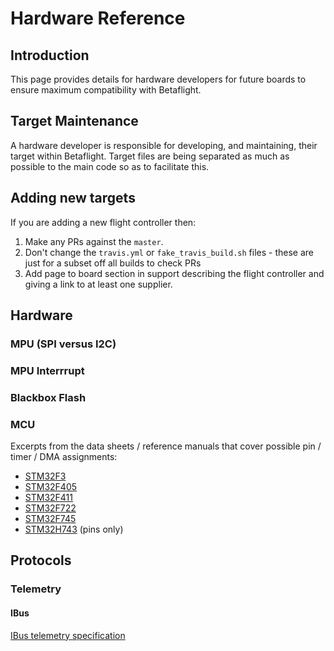 # Hardware Reference

## Introduction

This page provides details for hardware developers for future boards to ensure maximum compatibility with Betaflight.

## Target Maintenance

A hardware developer is responsible for developing, and maintaining, their target within Betaflight. Target files are being separated as much as possible to the main code so as to facilitate this.

## Adding new targets

If you are adding a new flight controller then:

1. Make any PRs against the `master`.
2. Don't change the `travis.yml` or `fake_travis_build.sh` files - these are just for a subset off all builds to check PRs
3. Add page to board section in support describing the flight controller and giving a link to at least one supplier.

## Hardware

### MPU (SPI versus I2C)

### MPU Interrrupt

### Blackbox Flash

### MCU

Excerpts from the data sheets / reference manuals that cover possible pin / timer / DMA assignments:

- [STM32F3](reference/stm/stm32f3_pins_timers_dma.pdf)
- [STM32F405](reference/stm/stm32f405_pins_timers_dma.pdf)
- [STM32F411](reference/stm/stm32f411_pins_timers_dma.pdf)
- [STM32F722](reference/stm/stm32f722_pins_timers_dma.pdf)
- [STM32F745](reference/stm/stm32f745_pins_timers_dma.pdf)
- [STM32H743](reference/stm/stm32h743_pins.pdf) (pins only)

## Protocols

### Telemetry

#### IBus

[IBus telemetry specification](Ibus-telemetry)
